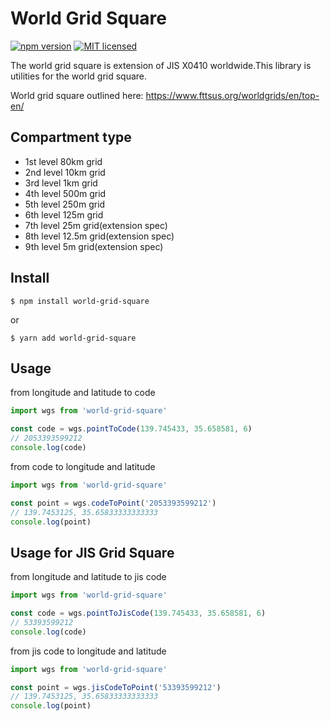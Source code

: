 # World Grid Square
[![npm version](https://badge.fury.io/js/global-mercator.svg)](https://badge.fury.io/js/world-grid-square)
[![MIT licensed](https://img.shields.io/badge/license-MIT-blue.svg)](https://raw.githubusercontent.com/glassonion1/world-grid-square-ts/main/LICENSE)

The world grid square is extension of JIS X0410 worldwide.This library is utilities for the world grid square.

World grid square outlined here: https://www.fttsus.org/worldgrids/en/top-en/

## Compartment type
- 1st level 80km grid
- 2nd level 10km grid
- 3rd level 1km grid
- 4th level 500m grid
- 5th level 250m grid
- 6th level 125m grid
- 7th level 25m grid(extension spec)
- 8th level 12.5m grid(extension spec)
- 9th level 5m grid(extension spec)

## Install
```
$ npm install world-grid-square
```
or
```
$ yarn add world-grid-square
```

## Usage
from longitude and latitude to code
```ts
import wgs from 'world-grid-square'

const code = wgs.pointToCode(139.745433, 35.658581, 6)
// 2053393599212
console.log(code)
```
from code to longitude and latitude
```ts
import wgs from 'world-grid-square'

const point = wgs.codeToPoint('2053393599212')
// 139.7453125, 35.65833333333333
console.log(point)
```
## Usage for JIS Grid Square
from longitude and latitude to jis code
```ts
import wgs from 'world-grid-square'

const code = wgs.pointToJisCode(139.745433, 35.658581, 6)
// 53393599212
console.log(code)
```
from jis code to longitude and latitude
```ts
import wgs from 'world-grid-square'

const point = wgs.jisCodeToPoint('53393599212')
// 139.7453125, 35.65833333333333
console.log(point)
```
